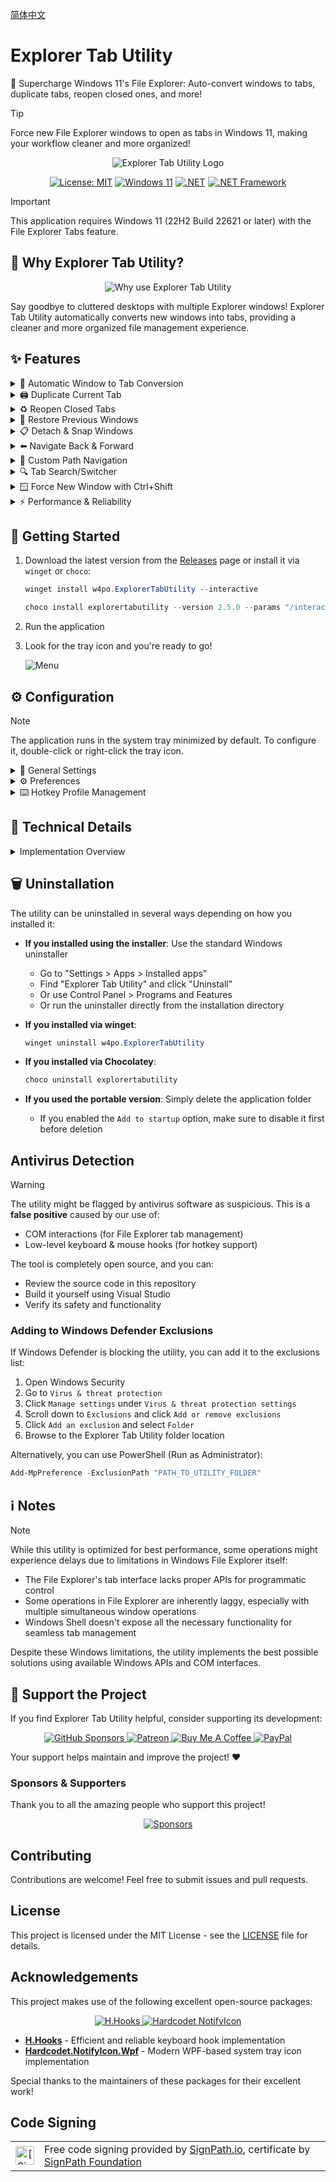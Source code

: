 [简体中文](README.zh-CN.md)

# Explorer Tab Utility
🚀 Supercharge Windows 11's File Explorer: Auto-convert windows to tabs, duplicate tabs, reopen closed ones, and more!

> [!TIP]
> Force new File Explorer windows to open as tabs in Windows 11, making your workflow cleaner and more organized!

<div align="center">
  <img src="https://cdn.jsdelivr.net/gh/w4po/ExplorerTabUtility@master/Assets/ExplorerTabUtilityLogo.gif" alt="Explorer Tab Utility Logo">
  
  [![License: MIT](https://img.shields.io/badge/License-MIT-yellow.svg)](https://opensource.org/licenses/MIT)
  [![Windows 11](https://img.shields.io/badge/Windows%2011-22H2+-blue.svg)](https://www.microsoft.com/windows/windows-11)
  [![.NET](https://img.shields.io/badge/.NET-9.0-purple.svg)](https://dotnet.microsoft.com/download)
  [![.NET Framework](https://img.shields.io/badge/.NET%20Framework-4.8.1-purple.svg)](https://dotnet.microsoft.com/download/dotnet-framework)
</div>

> [!IMPORTANT]
> This application requires Windows 11 (22H2 Build 22621 or later) with the File Explorer Tabs feature.

## 🤔 Why Explorer Tab Utility?

<div align="center">
  <img src="https://cdn.jsdelivr.net/gh/w4po/ExplorerTabUtility@master/Assets/TheWhy.png" alt="Why use Explorer Tab Utility">
</div>

Say goodbye to cluttered desktops with multiple Explorer windows! Explorer Tab Utility automatically converts new windows into tabs, providing a cleaner and more organized file management experience.

## ✨ Features

<details>
<summary>🔄 Automatic Window to Tab Conversion</summary>

- Seamlessly converts new Explorer windows into tabs
- Switches to existing tabs if path is already opened
- Supports virtual desktop switching with a hotkey
- Supports attaching/detaching tabs
- Handles "Show in folder" file selection elegantly
- Handles opening multiple tabs at once

**See it in action:**
![Window to tab conversion](https://cdn.jsdelivr.net/gh/w4po/ExplorerTabUtility@master/Assets/WindowToTab.gif)
</details>

<details>
<summary>🖨️ Duplicate Current Tab</summary>

- Quickly duplicate the current tab/window
- Choose whether to duplicate as a tab or new window (toggle `Tab` option)
- Preserves the current location and selected items

**See it in action:**
![Duplicate current tab](https://cdn.jsdelivr.net/gh/w4po/ExplorerTabUtility@master/Assets/DuplicateTab.gif)
</details>

<details>
<summary>♻️ Reopen Closed Tabs</summary>

- Reopen previously closed tabs/windows
- Choose whether to reopen as a tab or new window (toggle `Tab` option)
- Restores the exact location and selected items
- History is saved across application restarts (enable "Save closed history" in settings)

**See it in action:**
![Reopen closed tabs](https://cdn.jsdelivr.net/gh/w4po/ExplorerTabUtility@master/Assets/ReopenClosedTab.gif)
</details>

<details>
<summary>🔄 Restore Previous Windows</summary>

- Automatically restore previously opened windows if File-Explorer restart/crash or system reboot
- Configurable via "Restore previous windows" setting
- Confirmation dialog allows you to choose whether to restore windows on first launch

![Restore Previous Windows](https://cdn.jsdelivr.net/gh/w4po/ExplorerTabUtility@master/Assets/RestorePrevious.png)
</details>

<details>
<summary>📋 Detach & Snap Windows</summary>

- Detach current tab to a new window
- Snap windows to screen edges (right/left/top/bottom)
- Chain multiple actions with a single hotkey
- Example setup (CTRL + Q):
  1. First profile: Detach current tab
  2. Second profile: Snap original window to the left
  3. Third profile: Snap new window to the right (with customizable delay)
- Customize delays to match your system's performance

**See it in action:**
![Detach & Snap](https://cdn.jsdelivr.net/gh/w4po/ExplorerTabUtility@master/Assets/DetachSnap.gif)
</details>

<details>
<summary>⬅️ Navigate Back & Forward</summary>

- Navigate back/forward/up in File Explorer using:
  - Keyboard shortcuts (customizable)
  - Mouse clicks on any empty space in the folder
- Perfect for quick navigation between directories

**See it in action:**
![Navigate back/up](https://cdn.jsdelivr.net/gh/w4po/ExplorerTabUtility@master/Assets/NavigateBack.gif)
</details>

<details>
<summary>📁 Custom Path Navigation</summary>

- Assign hotkeys to quickly open your favorite locations
- Choose whether to open as a tab or new window (toggle `Tab` option)
- Supports multiple formats:
  - Standard paths: `C:\Users\Documents`
  - Environment variables: `%USERPROFILE%\Downloads`
  - Windows CLSID paths: `{A8CDFF1C-4878-43be-B5FD-F8091C1C60D0}` (Special Folders)
  - Programs and files: `C:\file.txt`
  - URLs: `https://github.com/w4po/ExplorerTabUtility` (opens in default browser)
- Perfect for frequently accessed locations
- Instant access to system folders using CLSIDs

**See it in action:**
![Custom location](https://cdn.jsdelivr.net/gh/w4po/ExplorerTabUtility@master/Assets/CustomLocation.gif)
</details>

<details>
<summary>🔍 Tab Search/Switcher</summary>

- Quickly find and switch between open Explorer tabs/windows
- Search by typing part of a folder name or path
- Keyboard navigation with up/down arrows and Enter to select
- Special modifiers for different actions:
  - Default: Switch to existing tab or open location in a new tab
  - SHIFT key: Open selected location in a new window instead of a tab
  - CTRL key: Duplicate the tab even if it already exists
- Clear recently closed windows history with a single click

![Tab Search](https://cdn.jsdelivr.net/gh/w4po/ExplorerTabUtility@master/Assets/TabSearch.gif)
</details>

<details>
<summary>🪟 Force New Window with Ctrl+Shift</summary>

- Hold Ctrl+Shift while opening a location to force it to open as a new window
- Temporarily overrides the window hook and tab reuse settings
- Perfect for when you need a separate window without disabling the tab functionality
</details>

<details>
<summary>⚡ Performance & Reliability</summary>

- Lightweight and resource-efficient
- Fast and responsive tab creation
- Stable COM-based implementation
- Reliable window state management
</details>

## 🚀 Getting Started

1. Download the latest version from the [Releases](https://github.com/w4po/ExplorerTabUtility/releases) page or install it via `winget` or `choco`:
    ```powershell
    winget install w4po.ExplorerTabUtility --interactive
    ```
    ```powershell
    choco install explorertabutility --version 2.5.0 --params "/interactive"
    ```
2. Run the application
3. Look for the tray icon and you're ready to go!

    ![Menu](https://cdn.jsdelivr.net/gh/w4po/ExplorerTabUtility@master/Assets/Menu.png)

## ⚙️ Configuration

> [!NOTE]
> The application runs in the system tray minimized by default.
> To configure it, double-click or right-click the tray icon.

<details>
<summary>🔧 General Settings</summary>

- **Window Hook**: Enable/disable automatic window-to-tab conversion
- **Reuse Tabs**: Switch to existing tabs instead of opening duplicates
- **Keyboard Hook**: Enable/disable keyboard shortcuts
- **Mouse Hook**: Enable/disable mouse navigation features
- **Startup**: Configure automatic startup with Windows
- **Settings Persistence**:
  * Your settings are stored in a JSON file located in your AppData folder:
  ```
  %APPDATA%\ExplorerTabUtility\settings.json
  ```
  If you need to reset to default settings, simply delete the settings.json file.
</details>

<details>
<summary>⚙️ Preferences</summary>

- **Auto update**: Automatically check for updates on startup to ensure you're always using the latest version
- **I have theme issues**: Use an alternative window hiding method that preserves your custom File Explorer theme. Enable this if you experience theme-related issues
- **Save closed history**: Save recently closed windows for reopening later (ReopenClosed, Tab Search)
- **Restore previous windows**: Restore previously opened windows after restart or crash
- **Hide tray icon**: Hide the system tray icon for a cleaner taskbar experience.
  * You must first configure a hotkey with the `ToggleVisibility` action before enabling this option

![Preferences](https://cdn.jsdelivr.net/gh/w4po/ExplorerTabUtility@master/Assets/Preferences.png)
</details>

<details>
<summary>⌨️ Hotkey Profile Management</summary>

### Profile Options
- Create new profiles
- Import profiles from file
- Export profiles to file
- Enable/disable individual profiles

### Profile Settings
Each profile contains the following settings:

1. **Basic Configuration**
   - Hotkey: Set keyboard shortcut (supports modifier keys)
   - Scope: Global (system-wide) or Explorer (only in File Explorer)
   - Action Type:
     - `Open`: Open a specific location
     - `Duplicate`: Duplicate the current tab
     - `ReopenClosed`: Reopen the last closed location
     - `TabSearch`: Open the tab search/switcher popup
     - `NavigateBack`: Navigate back in the current tab
     - `NavigateForward`: Navigate forward in the current tab
     - `NavigateUp`: Navigate up one directory level
     - `SetTargetWindow`: Mark the current window as the target for new tabs
     - `ToggleWinHook`: Toggle the window hook on/off
     - `ToggleReuseTabs`: Toggle tab reuse on/off
     - `ToggleVisibility`: Show/hide the main window
     - `DetachTab`: Detach the current tab to a new window
     - `Snap`: Snap the current window to the screen edges (right/left/top/bottom)
   - Path Field (for `Open` action)
     - Optional: Leave empty to open new tab
     - Supports multiple path formats (see Custom Path Navigation section)

2. **Advanced Settings**
   - Execution Delay: Slider to set delay before action execution
   - Key Handling: Toggle whether hotkeys are passed to other applications
   - Profile Deletion: Remove unwanted profiles

![Form](https://cdn.jsdelivr.net/gh/w4po/ExplorerTabUtility@master/Assets/Form.png)

> [!TIP]
> Use the "Handled" toggle to prevent or allow hotkey propagation to other applications that might be listening for the same key combination.

> [!NOTE]
> The `SetTargetWindow` action lets you choose which Explorer window will receive new tabs. This is useful when you have multiple Explorer windows open or working on different virtual desktops and want to control where new tabs appear.
</details>

## 🔧 Technical Details

<details>
<summary>Implementation Overview</summary>

### Core Components

#### 1. 🔌 COM Integration
- Direct interaction with Windows Shell through native COM interfaces:
  - `Shell32`: Core shell functionality and file system operations
  - `SHDocVw`: Explorer window and tab management
  - Custom COM interface implementations for reliable shell interactions
- Efficient PIDL (Pointer to ID List) handling for file system operations
- Thread-safe COM object lifecycle management

#### 2. 🪟 Window Management
- Advanced window tracking and state management:
  - Concurrent collections for thread-safe window tracking
  - Efficient tab handle caching and validation
  - Smart window-to-tab conversion logic
- Support for special folder navigation (CLSID paths)

#### 3. ⚡ Process & Event System
- Robust Explorer process monitoring:
  - Automatic recovery from Explorer crashes
  - Event-driven architecture for responsive UI
  - Efficient window event hooking
- Asynchronous operation handling:
  - STA (Single-threaded Apartment) task scheduler
  - Non-blocking COM operations
  - Proper synchronization with SemaphoreSlim

#### 4. 🚀 Performance Optimizations
- Smart caching mechanisms:
  - Window handle caching
  - Path comparison optimization
  - Tab state tracking
- Efficient resource management:
  - Proper COM object disposal
  - Memory-efficient collections
  - Minimal window recreation

#### 5. 🎨 Modern UI
- Modern WPF-based user interface:
  - XAML-based UI components for better flexibility and design
  - Custom themes and styles in dedicated XAML files
  - Improved visual consistency with Windows 11 design language
- Enhanced system tray integration:
  - Modern WPF-based TaskbarIcon implementation
  - XAML-based context menu with Windows 11 iconography
  - Custom icons and hover effects for better visual feedback
- Tab Search popup with modern styling and keyboard navigation
- About page with developer information and support options

### Key Technologies
- .NET 9 and .NET Framework 4.8.1
- Windows COM APIs
  - Shell32 and SHDocVw interfaces
  - Native P/Invoke
- Advanced threading with STA scheduler
- Concurrent collections for thread safety
- WPF (Windows Presentation Foundation) for modern UI
</details>

## 🗑️ Uninstallation

The utility can be uninstalled in several ways depending on how you installed it:

- **If you installed using the installer**: Use the standard Windows uninstaller
  - Go to "Settings > Apps > Installed apps"
  - Find "Explorer Tab Utility" and click "Uninstall"
  - Or use Control Panel > Programs and Features
  - Or run the uninstaller directly from the installation directory

- **If you installed via winget**:
  ```powershell
  winget uninstall w4po.ExplorerTabUtility
  ```

- **If you installed via Chocolatey**:
  ```powershell
  choco uninstall explorertabutility
  ```

- **If you used the portable version**: Simply delete the application folder
  - If you enabled the `Add to startup` option, make sure to disable it first before deletion

## Antivirus Detection

> [!WARNING]
> The utility might be flagged by antivirus software as suspicious. This is a **false positive** caused by our use of:
> - COM interactions (for File Explorer tab management)
> - Low-level keyboard & mouse hooks (for hotkey support)
>
> The tool is completely open source, and you can:
> - Review the source code in this repository
> - Build it yourself using Visual Studio
> - Verify its safety and functionality

### Adding to Windows Defender Exclusions

If Windows Defender is blocking the utility, you can add it to the exclusions list:

1. Open Windows Security
2. Go to `Virus & threat protection`
3. Click `Manage settings` under `Virus & threat protection settings`
4. Scroll down to `Exclusions` and click `Add or remove exclusions`
5. Click `Add an exclusion` and select `Folder`
6. Browse to the Explorer Tab Utility folder location

Alternatively, you can use PowerShell (Run as Administrator):
```powershell
Add-MpPreference -ExclusionPath "PATH_TO_UTILITY_FOLDER"
```

## ℹ️ Notes

> [!NOTE]
> While this utility is optimized for best performance, some operations might experience delays due to limitations in Windows File Explorer itself:
> - The File Explorer's tab interface lacks proper APIs for programmatic control
> - Some operations in File Explorer are inherently laggy, especially with multiple simultaneous window operations
> - Windows Shell doesn't expose all the necessary functionality for seamless tab management

Despite these Windows limitations, the utility implements the best possible solutions using available Windows APIs and COM interfaces.

## 💝 Support the Project

If you find Explorer Tab Utility helpful, consider supporting its development:

<p align="center">
  <a href="https://github.com/sponsors/w4po">
    <img src="https://img.shields.io/badge/sponsor-30363D?style=for-the-badge&logo=GitHub-Sponsors&logoColor=#white" alt="GitHub Sponsors"/>
  </a>
  <a href="https://www.patreon.com/w4po">
    <img src="https://img.shields.io/badge/Patreon-F96854?style=for-the-badge&logo=patreon&logoColor=white" alt="Patreon"/>
  </a>
  <a href="https://www.buymeacoffee.com/w4po">
    <img src="https://img.shields.io/badge/Buy_Me_A_Coffee-FFDD00?style=for-the-badge&logo=buy-me-a-coffee&logoColor=black" alt="Buy Me A Coffee"/>
  </a>
  <a href="https://paypal.me/w4po77">
    <img src="https://img.shields.io/badge/PayPal-00457C?style=for-the-badge&logo=paypal&logoColor=white" alt="PayPal"/>
  </a>
</p>

Your support helps maintain and improve the project! ❤️

### Sponsors & Supporters

Thank you to all the amazing people who support this project!

<p align="center">
  <a href="https://github.com/sponsors/w4po">
    <img src="https://cdn.jsdelivr.net/gh/w4po/sponsors/sponsors.svg" alt="Sponsors" />
  </a>
</p>

## Contributing

Contributions are welcome! Feel free to submit issues and pull requests.

## License

This project is licensed under the MIT License - see the [LICENSE](LICENSE) file for details.

## Acknowledgements

This project makes use of the following excellent open-source packages:

<p align="center">
  <a href="https://github.com/HavenDV/H.Hooks">
    <img src="https://img.shields.io/badge/H.Hooks-Keyboard%20Hook-purple?style=for-the-badge" alt="H.Hooks"/>
  </a>
  <a href="https://github.com/hardcodet/wpf-notifyicon">
    <img src="https://img.shields.io/badge/Hardcodet.NotifyIcon.Wpf-System%20Tray-blue?style=for-the-badge" alt="Hardcodet NotifyIcon"/>
  </a>
</p>

- **[H.Hooks](https://github.com/HavenDV/H.Hooks)** - Efficient and reliable keyboard hook implementation
- **[Hardcodet.NotifyIcon.Wpf](https://github.com/hardcodet/wpf-notifyicon)** - Modern WPF-based system tray icon implementation

Special thanks to the maintainers of these packages for their excellent work!

## Code Signing
<table>
 <tbody>
  <tr>
   <td align="center"><img alt="[SignPath]" src="https://avatars.githubusercontent.com/u/34448643" height="30"/></td>
   <td>Free code signing provided by <a href="https://signpath.io?utm_source=foundation&utm_medium=github&utm_campaign=ExplorerTabUtility">SignPath.io</a>, certificate by <a href="https://signpath.org?utm_source=foundation&utm_medium=github&utm_campaign=ExplorerTabUtility">SignPath Foundation</a></td>
  </tr>
 </tbody>
</table>
